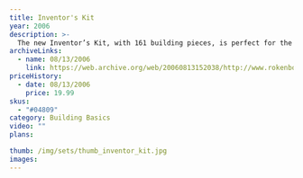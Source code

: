 ```yaml
---
title: Inventor's Kit
year: 2006
description: >-
  The new Inventor’s Kit, with 161 building pieces, is perfect for the avid Rokenbok expert to extend the fun and play of any existing set, because for the first time, Rokenbok is introducing special-use, custom blocks into the system. The Inventor’s Kit is a collection of new blocks that revolutionizes the capabilities of the entire Rokenbok system by enabling builders to improvise with drawbridges, block-and-tackle, elevators, custom trailers, treadmills and diagonal construction using 30-degree angles, 60-degree angles, pulleys, hinges, swivel blocks, tow hooks, wheels and axles, and single snap blocks. Add the new Inventor’s Kit to your existing Rokenbok collection and take your next construction project to a whole new level!
archiveLinks:
  - name: 08/13/2006
    link: https://web.archive.org/web/20060813152038/http://www.rokenbok.com/catalog/pd_bb_04809.html
priceHistory:
  - date: 08/13/2006
    price: 19.99
skus:
  - "#04809"
category: Building Basics
video: ""
plans:

thumb: /img/sets/thumb_inventor_kit.jpg
images:
---
```

